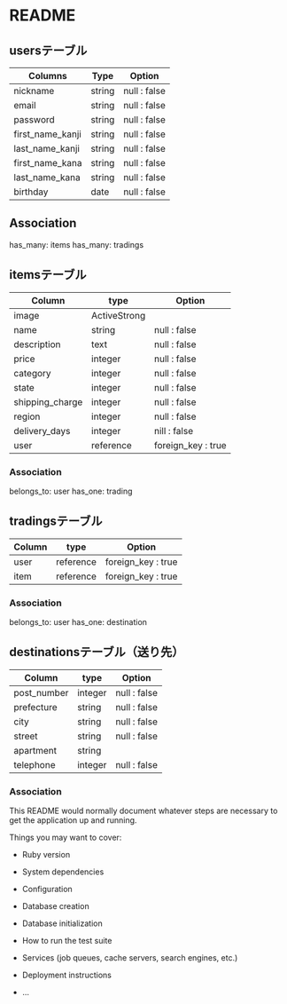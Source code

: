 # README

## usersテーブル

| Columns          | Type    | Option       |
|------------------|---------|--------------|
| nickname         | string  | null : false |
| email            | string  | null : false |
| password         | string  | null : false |
| first_name_kanji | string  | null : false |
| last_name_kanji  | string  | null : false |
| first_name_kana  | string  | null : false |
| last_name_kana   | string  | null : false |
| birthday         | date    | null : false |

## Association

has_many: items
has_many: tradings


## itemsテーブル

| Column          | type         | Option             |
|-----------------|--------------|--------------------|
| image           | ActiveStrong |                    |
| name            | string       | null : false       |
| description     | text         | null : false       |
| price           | integer      | null : false       |
| category        | integer      | null : false       |
| state           | integer      | null : false       |
| shipping_charge | integer      | null : false       |
| region          | integer      | null : false       |
| delivery_days   | integer      | nill : false       |
| user            | reference    | foreign_key : true |

### Association

belongs_to: user
has_one: trading


## tradingsテーブル

| Column | type      | Option             |
|--------|-----------|--------------------|
| user   | reference | foreign_key : true |
| item   | reference | foreign_key : true |

### Association

belongs_to: user
has_one: destination


## destinationsテーブル（送り先）

| Column      | type    | Option       |
|-------------|---------|--------------|
| post_number | integer | null : false |
| prefecture  | string  | null : false |
| city        | string  | null : false |
| street      | string  | null : false |
| apartment   | string  |              |
| telephone   | integer | null : false |

### Association





This README would normally document whatever steps are necessary to get the
application up and running.

Things you may want to cover:

* Ruby version

* System dependencies

* Configuration

* Database creation

* Database initialization

* How to run the test suite

* Services (job queues, cache servers, search engines, etc.)

* Deployment instructions

* ...
